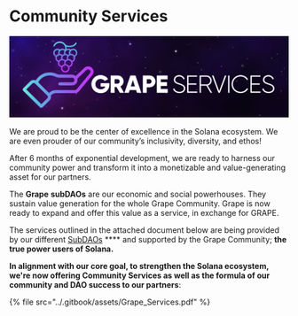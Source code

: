 # Community Services

![](<../.gitbook/assets/image (5).png>)

We are proud to be the center of excellence in the Solana ecosystem. We are even prouder of our community’s inclusivity, diversity, and ethos!

After 6 months of exponential development, we are ready to harness our community power and transform it into a monetizable and value-generating asset for our partners.

The **Grape** **subDAOs** are our economic and social powerhouses. They sustain value generation for the whole Grape Community. Grape is now ready to expand and offer this value as a service, in exchange for GRAPE.

The services outlined in the attached document below are being provided by our different [SubDAOs](../grape-subdaos/subdao-units/) **** and supported by the Grape Community; **the true power users of Solana.** &#x20;

**In alignment with our core goal, to strengthen the Solana ecosystem, we're now offering Community Services as well as the formula of our community and DAO success to our partners**:

{% file src="../.gitbook/assets/Grape_Services.pdf" %}
